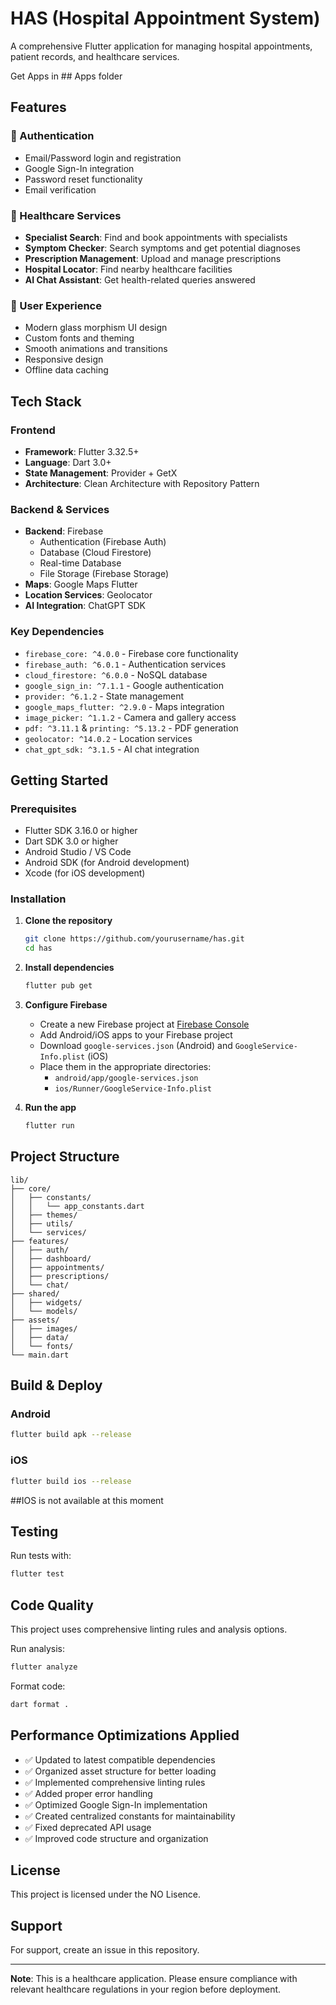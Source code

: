 # HAS (Hospital Appointment System)

A comprehensive Flutter application for managing hospital appointments, patient records, and healthcare services.

Get Apps in ## Apps folder

## Features

### 🔐 Authentication
- Email/Password login and registration
- Google Sign-In integration
- Password reset functionality
- Email verification

### 🏥 Healthcare Services
- **Specialist Search**: Find and book appointments with specialists
- **Symptom Checker**: Search symptoms and get potential diagnoses
- **Prescription Management**: Upload and manage prescriptions
- **Hospital Locator**: Find nearby healthcare facilities
- **AI Chat Assistant**: Get health-related queries answered

### 📱 User Experience
- Modern glass morphism UI design
- Custom fonts and theming
- Smooth animations and transitions
- Responsive design
- Offline data caching

## Tech Stack

### Frontend
- **Framework**: Flutter 3.32.5+
- **Language**: Dart 3.0+
- **State Management**: Provider + GetX
- **Architecture**: Clean Architecture with Repository Pattern

### Backend & Services
- **Backend**: Firebase
  - Authentication (Firebase Auth)
  - Database (Cloud Firestore)
  - Real-time Database
  - File Storage (Firebase Storage)
- **Maps**: Google Maps Flutter
- **Location Services**: Geolocator
- **AI Integration**: ChatGPT SDK

### Key Dependencies
- `firebase_core: ^4.0.0` - Firebase core functionality
- `firebase_auth: ^6.0.1` - Authentication services
- `cloud_firestore: ^6.0.0` - NoSQL database
- `google_sign_in: ^7.1.1` - Google authentication
- `provider: ^6.1.2` - State management
- `google_maps_flutter: ^2.9.0` - Maps integration
- `image_picker: ^1.1.2` - Camera and gallery access
- `pdf: ^3.11.1` & `printing: ^5.13.2` - PDF generation
- `geolocator: ^14.0.2` - Location services
- `chat_gpt_sdk: ^3.1.5` - AI chat integration

## Getting Started

### Prerequisites
- Flutter SDK 3.16.0 or higher
- Dart SDK 3.0 or higher
- Android Studio / VS Code
- Android SDK (for Android development)
- Xcode (for iOS development)

### Installation

1. **Clone the repository**
   ```bash
   git clone https://github.com/yourusername/has.git
   cd has
   ```

2. **Install dependencies**
   ```bash
   flutter pub get
   ```

3. **Configure Firebase**
   - Create a new Firebase project at [Firebase Console](https://console.firebase.google.com/)
   - Add Android/iOS apps to your Firebase project
   - Download `google-services.json` (Android) and `GoogleService-Info.plist` (iOS)
   - Place them in the appropriate directories:
     - `android/app/google-services.json`
     - `ios/Runner/GoogleService-Info.plist`

4. **Run the app**
   ```bash
   flutter run
   ```

## Project Structure

```
lib/
├── core/
│   ├── constants/
│   │   └── app_constants.dart
│   ├── themes/
│   ├── utils/
│   └── services/
├── features/
│   ├── auth/
│   ├── dashboard/
│   ├── appointments/
│   ├── prescriptions/
│   └── chat/
├── shared/
│   ├── widgets/
│   └── models/
├── assets/
│   ├── images/
│   ├── data/
│   └── fonts/
└── main.dart
```

## Build & Deploy

### Android
```bash
flutter build apk --release
```

### iOS
```bash
flutter build ios --release
```
##IOS is not available at this moment

## Testing

Run tests with:
```bash
flutter test
```

## Code Quality

This project uses comprehensive linting rules and analysis options.

Run analysis:
```bash
flutter analyze
```

Format code:
```bash
dart format .
```

## Performance Optimizations Applied

- ✅ Updated to latest compatible dependencies
- ✅ Organized asset structure for better loading
- ✅ Implemented comprehensive linting rules
- ✅ Added proper error handling
- ✅ Optimized Google Sign-In implementation
- ✅ Created centralized constants for maintainability
- ✅ Fixed deprecated API usage
- ✅ Improved code structure and organization

## License

This project is licensed under the NO Lisence.

## Support

For support, create an issue in this repository.

---

**Note**: This is a healthcare application. Please ensure compliance with relevant healthcare regulations in your region before deployment.
